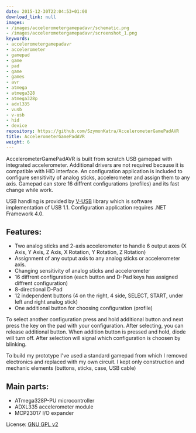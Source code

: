 ```yaml
---
date: 2015-12-30T22:04:53+01:00
download_link: null
images:
- /images/accelerometergamepadavr/schematic.png
- /images/accelerometergamepadavr/screenshot_1.png
keywords:
- accelerometergamepadavr
- accelerometer
- gamepad
- game
- pad
- game
- games
- avr
- atmega
- atmega328
- atmega328p
- adxl335
- vusb
- v-usb
- hid
- device
repository: https://github.com/SzymonKatra/AccelerometerGamePadAVR
title: AccelerometerGamePadAVR
weight: 6
---
```

AccelerometerGamePadAVR is built from scratch USB gamepad with integrated accelerometer.
Additional drivers are not required because it is compatible with HID interface.
An configuration application is included to configure sensitivity of analog sticks, accelerometer and assign them to any axis.
Gamepad can store 16 diffrent configurations (profiles) and its fast change while work.

USB handling is provided by [V-USB](https://www.obdev.at/products/vusb/index.html) library which is software implementation of USB 1.1.
Configuration application requires .NET Framework 4.0.

## Features:

- Two analog sticks and 2-axis accelerometer to handle 6 output axes (X Axis, Y Axis, Z Axis, X Rotation, Y Rotation, Z Rotation)
- Assignment of any output axis to any analog sticks or accelerometer axis.
- Changing sensitivity of analog sticks and accelerometer
- 16 diffrent configuration (each button and D-Pad keys has assigned diffrent configuration)
- 8-directional D-Pad
- 12 independent buttons (4 on the right, 4 side, SELECT, START, under left and right analog stick)
- One additional button for choosing configuration (profile)

To select another configuration press and hold additional button and next press the key on the pad with your configuration. After selecting, you can release additional button.
When addition button is pressed and hold, diode will turn off. After selection will signal which configuration is choosen by blinking.

To build my prototype I've used a standard gamepad from which I removed electronics and replaced with my own circuit.
I kept only construction and mechanic elements (buttons, sticks, case, USB cable)

## Main parts:

- ATmega328P-PU microcontroller
- ADXL335 accelerometer module
- MCP23017 I/O expander

License: [GNU GPL v2](https://github.com/SzymonKatra/AccelerometerGamePadAVR/blob/master/License.txt)
